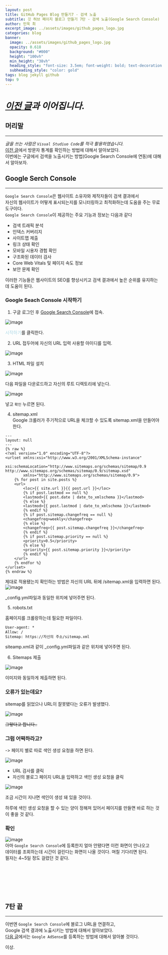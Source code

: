 ```yaml
---
layout: post
title: GitHub Pages Blog 만들기7 - 검색 노출
subtitle: 깃 허브 페이지 블로그 만들기 7탄 - 검색 노출(Google Search Console)
author: 민욱 최 
excerpt_image: ../assets/images/github_pages_logo.jpg
categories: blog
banner:
  image: ../assets/images/github_pages_logo.jpg
  opacity: 0.618
  background: "#000"
  height: "100vh"
  min_height: "38vh"
  heading_style: "font-size: 3.5em; font-weight: bold; text-decoration: underline"
  subheading_style: "color: gold"
tags: blog jekyll github
top: 9
---
```

      
 

# *[이전 글](https://choimu4.github.io/blog/2024/01/12/%EA%B9%83-%ED%97%88%EB%B8%8C-%EB%B8%94%EB%A1%9C%EA%B7%B8-%EB%A7%8C%EB%93%A4%EA%B8%B06.html)과 이어집니다.*
 
 
  



## 머리말  
---  
*글을 쓰는 사람은 `Visual Studiuo Code`를 적극 활용하였습니다.*  
[이전 글](https://choimu4.github.io/blog/2024/01/12/%EA%B9%83-%ED%97%88%EB%B8%8C-%EB%B8%94%EB%A1%9C%EA%B7%B8-%EB%A7%8C%EB%93%A4%EA%B8%B06.html)에서 방문자 통계를 확인하는 방법에 대해서 알아보았다.  
이번에는 구글에서 검색을 노출시키는 방법(Google Search Console에 연동)에 대해서 알아보자.
## Google Serch Console
---  
`Google Search Console`은 웹사이트 소유자와 제작자들이 검색 결과에서  
자신의 웹사이트가 어떻게 표시되는지를 모니터링하고 최적화하는데  도움을 주는 무료 도구이다.  
`Google Search Console`이 제공하는 주요 기능과 정보는 다음과 같다
  * 검색 트래픽 분석
  * 인덱스 커버리지
  * 사이트맵 제출
  * 링크 상태 확인
  * 모바일 시용자 경험 확인
  * 구조화된 데이터 검사
  * Core Web Vitals 및 페이지 속도 정보
  * 보안 문제 확인

이러한 기능들은 웹사이트의 SEO를 향상시키고 검색 결과에서 높은 순위를 유지하는 데 도움이 된다. 


### Google Seach Console 시작하기
1) 구글 로그인 후 [Google Search Console](https://search.google.com/search-console/about)에 접속.

![image](https://github.com/choimu4/choimu4.github.io/assets/155925706/523c483b-26a9-49a5-af08-116d1973eb03)
  
<span style="color:lightblue">시작하기</span>를 클릭한다.  

2) URL 접두어에 자신의 URL 입력 
사용할 아이디를 입력.  

![image](https://github.com/choimu4/choimu4.github.io/assets/155925706/125f9995-aa05-42ca-b308-19cc68699e07)


3) HTML 파일 설치 

![image](https://github.com/choimu4/choimu4.github.io/assets/155925706/2f09c799-b5be-46d6-8b2b-b34650063a66)

다음 파일을 다운로드하고 자신의 루트 디렉토리에 넣는다.  

![image](https://github.com/choimu4/choimu4.github.io/assets/155925706/975594e9-b41e-4616-b904-b9c2f06ada1f)  

넣고 `확인` 누르면 된다.


4) sitemap.xml  
Google 크롤러가 주기적으로 URL을 체크할 수 있도록 sitemap.xml을 만들어야한다.
```
---
layout: null
---
{% raw %}
<?xml version="1.0" encoding="UTF-8"?>
<urlset xmlns:xsi="http://www.w3.org/2001/XMLSchema-instance"
        xsi:schemaLocation="http://www.sitemaps.org/schemas/sitemap/0.9 http://www.sitemaps.org/schemas/sitemap/0.9/sitemap.xsd"
        xmlns="http://www.sitemaps.org/schemas/sitemap/0.9">
    {% for post in site.posts %}
    <url>
        <loc>{{ site.url }}{{ post.url }}</loc>
        {% if post.lastmod == null %}
        <lastmod>{{ post.date | date_to_xmlschema }}</lastmod>
        {% else %}
        <lastmod>{{ post.lastmod | date_to_xmlschema }}</lastmod>
        {% endif %}
        {% if post.sitemap.changefreq == null %}
        <changefreq>weekly</changefreq>
        {% else %}
        <changefreq>{{ post.sitemap.changefreq }}</changefreq>
        {% endif %}
        {% if post.sitemap.priority == null %}
        <priority>0.5</priority>
        {% else %}
        <priority>{{ post.sitemap.priority }}</priority>
        {% endif %}
    </url>
    {% endfor %}
</urlset>
{% endraw %}
``` 

제대로 적용됐는지 확인하는 방법은 자신의 URL 뒤에 /sitemap.xml을 입력하면 된다.  
![image](https://github.com/choimu4/choimu4.github.io/assets/155925706/410fdd37-4f2b-4019-b73a-9c0c809c3703)

_config.yml파일과 동일한 위치에 넣어주면 된다.

5) robots.txt

홈페이지를 크롤랑하는데 필요한 파일이다.

``` txt
User-agent: *
Allow: /
Sitemap: https://자신의 주소/sitemap.xml
```   

siteamp.xml과 같이 _config.yml파일과 같은 위치에 넣어주면 된다.

6) Sitemaps 제출   

![image](https://github.com/choimu4/choimu4.github.io/assets/155925706/1df045fa-5a73-4f28-addd-2228d6c23cc4)

이미지와 동일하게 제출하면 된다.


### 오류가 있는데요? 

sitemap를 읽었으나 URL이 잘못됐다는 오류가 발생했다.

![image](https://github.com/choimu4/choimu4.github.io/assets/155925706/94154d00-1436-48a3-9f78-e5437e300f4e)  

~~그렇다고 합니다..~~

### 그럼 어떡하라고? 
-> 페이지 별로 따로 색인 생성 요청을 하면 된다.

![image](https://github.com/choimu4/choimu4.github.io/assets/155925706/44080e6f-8663-4fb9-b1ae-26ec2fde2f4a)     

  * URL 검사를 클릭 
  * 자신의 블로그 페이지 URL을 입력하고 색인 생성 요청을 클릭

![image](https://github.com/choimu4/choimu4.github.io/assets/155925706/15ccf704-2c10-41a5-85c7-b50cd47a3f55)

조금 시간이 지나면 색인이 생성 돼 있을 것이다.

하루에 색인 생성 요청을 할 수 있는 양이 정해져 있어서 페이지를 만들면 바로 하는 것이 좋을 것 같다. 
 
### 확인
![image](https://github.com/choimu4/choimu4.github.io/assets/155925706/1508b056-9f46-44dd-8fc8-1ae7a42078a3)   
아마 `Google Search Console`에 등록한지 얼마 안됐다면 이런 화면이 안나오고  
데이터를 조회하는데 시간이 걸린다는 화면이 나올 것이다.
며칠 기다리면 된다.  
필자는 4~5일 정도 걸렸던 것 같다.


<br>
<br>
<br>
<br>
<br>

## 7탄 끝
---
  
이번엔 `Google Search Console`에 블로그 URL을 연결하고,   
Google 검색 결과에 노춣시키는 방법에 대해서 알아보았다.  
[다음 글]()에서는 `Google AdSense`를 등록하는 방법에 대해서 알아볼 것이다.

이상.
